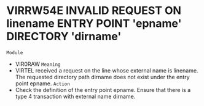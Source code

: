 # VIRRW54E INVALID REQUEST ON linename ENTRY POINT 'epname' DIRECTORY 'dirname'
`Module`
- VIR0RAW
`Meaning`
- VIRTEL received a request on the line whose external name is linename. The requested directory path dirname does not exist under the entry point epname.
`Action`
- Check the definition of the entry point epname. Ensure that there is a type 4 transaction with external name dirname.
